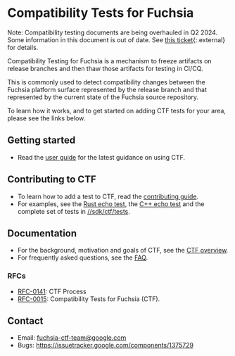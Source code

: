 # Compatibility Tests for Fuchsia

Note: Compatibility testing documents are being overhauled in Q2
2024.  Some information in this document is out of date. See
[this ticket][bug-ticket-01]{:.external} for details.

Compatibility Testing for Fuchsia is a mechanism to freeze artifacts on release
branches and then thaw those artifacts for testing in CI/CQ.

This is commonly used to detect compatibility changes between the Fuchsia
platform surface represented by the release branch and that represented by
the current state of the Fuchsia source repository.

To learn how it works, and to get started on adding CTF tests for
your area, please see the links below.

## Getting started

* Read the [user guide] for the latest guidance on using CTF.

## Contributing to CTF

* To learn how to add a test to CTF, read the [contributing guide].
* For examples, see the [Rust echo test], the [C++ echo test] and the complete
  set of tests in [//sdk/ctf/tests][all tests].

## Documentation

* For the background, motivation and goals of CTF, see the [CTF overview].
* For frequently asked questions, see the [FAQ].

### RFCs

* [RFC-0141]: CTF Process
* [RFC-0015]: Compatibility Tests for Fuchsia (CTF).

## Contact

* Email: <fuchsia-ctf-team@google.com>
* Bugs: <https://issuetracker.google.com/components/1375729>

<!-- Links. Please link source code to https://cs.opensource.google -->

[all tests]: https://cs.opensource.google/fuchsia/fuchsia/+/main:sdk/ctf/tests
[contributing guide]: /docs/development/testing/ctf/contributing_tests.md
[CTF overview]: /docs/development/testing/ctf/compatibility_testing.md
[FAQ]: /docs/development/testing/ctf/faq.md
[RFC-0015]: /docs/contribute/governance/rfcs/0015_cts.md
[RFC-0141]: /docs/contribute/governance/rfcs/0141_cts_process.md
[user guide]: /docs/development/testing/ctf/user_guide.md
[C++ echo test]: /sdk/ctf/tests/examples/fidl/fuchsia.examples/cc/
[Rust echo test]: /sdk/ctf/tests/examples/fidl/fuchsia.examples/rust/
[bug-ticket-01]: https://fxbug.dev/339893257
